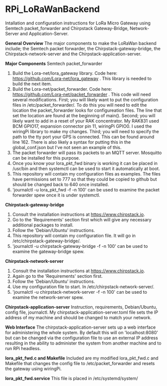 # RPi_LoRaWanBackend
Intallation and configuration instructions for LoRa Micro Gateway using Semtech packet_forwarder and Chirpstack Gateway-Bridge, Network-Server and Application-Server.

**General Overview**
The major components to make the LoRaWan backend include; the Semtech packet forwarder, the Chirpstack-gateway-bridge, the Chirpstack-network-server and the Chirpstack-application-server.

**Major Components**
Semtech packet_forwarder
1. Build the Lora-net/lora_gateway library. Code here: https://github.com/Lora-net/lora_gateway . This library is needed to build the next item.
2. Build the Lora-net/packet_forwarder. Code here: https://github.com/Lora-net/packet_forwarder . This code will need several modifications. First; you will likely want to put the configuration files in /etc/packet_forwarder/. To do this you will need to edit the location the packet_forwarder looks for configureation files. The line that set the location are found at the beginning of main().
Second; you will likely want to add in a reset of your RAK concentrator. My RAK831 used BCM GPIO17, expansion connector pin 11, wiringPi GPIO0. I used the wiringPi library to make my changes.
Third; you will need to specify the path to the tty port your GPS is connected. This can be found around line 162. There is also likely a syntax for putting this in the global_conf.json but I've not seen an example of this.
3. The packet forwarder will pass its packets to an MQTT server. Mosquitto can be installed for this purpose.
4. Once you know your lora_pkt_fwd binary is working it can be placed in /usr/bin and then systemctl can be used to start it automatically at boot.
5. This repository will contain my configuration files as examples. The files have permissions set to 777 so that they could be copied to github but should be changed back to 640 once installed.
6. 'journalctl -u lora_pkt_fwd -f -n 100' can be used to examine the packet forwarder spew once it is under systemctl.

**Chirpstack-gateway-bridge**
1. Consult the installation instructions at https://www.chirpstack.io.
2. Go to the 'Requirements' section first which will give any necessary additional packages to install.
3. Follow the 'Debian/Ubuntu' instructions.
4. This repository will contain my configuration file. It will go in /etc/chirpstack-gateway-bridge/.
5. 'journalctl -u chirpstack-gateway-bridge -f -n 100' can be used to examine the gateway-bridge spew.

**Chirpstack-network-server**
1. Consult the installation instructions at https://www.chirpstack.io.
2. Again go to the 'Requirements' section first.
3. Follow the 'Debian/Ubuntu' instructions.
4. Use my configuration file to start. In /etc/chirpstack-network-server/.
5. 'journalctl -u chirpstack-network-server -f -n 100' can be used to examine the network-server spew.

**Chirpstack-application-server**
Instruction, requirements, Debian/Ubuntu, config file, journalctl.
My chirpstack-application-server.toml file sets the IP address of my machine and should be changed to match your network.

**Web Interface**
The chirpstack-application-server sets up a web interface for administering the whole system. By default this will on 'localhost:8080' but can be changed via the configuration file to use an external IP address resulting in the ability to administer the system from another machine and to run RPi headless.

**lora_pkt_fwd.c and Makefile**
Included are my modified lora_pkt_fwd.c and Makefile that changes the config file to /etc/packet_forwarder and resets the gateway using wiringPi.

**lora_pkt_fwd.service**
This file is placed in /etc/systemd/system/




